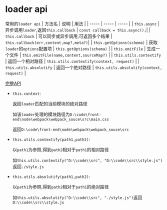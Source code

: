 <h1>loader api</h1>

常用的`loader api`
| 方法名 | 说明 | 用法 |
| ----- | ----- | ----- |
| `this.async` | 异步调用`loader`,返回`this.callback` | `const callback = this.async();`|
| `this.callback` | 可以同步或异步调用,可返回多个结果 | `this.callback(err,content,map?,meta?)`|
| `this.getOptions(schema)` | 获取`loader`的`options`配置项 | `this.getOptions(schema)` |
| `this.emitFile` | 生成一个文件 | `this.emitFile(name,content,sourceMap?)` |
| `this.utils.contextify` | 返回一个相对路径 | `this.utils.contextify(context, request)` |
| `this.utils.absolutify` | 返回一个绝对路径 | `this.utils.absolutify(context, request)` |

[完整API](https://www.webpackjs.com/api/loaders/#the-loader-context)

* `this.context`:

    返回`loader`匹配的当前模块的绝对路径
    
    如该`loader`处理的模块路径为`D:\code\front-end\node\webpack\webpack_souce\src\main.css`
    
    返回`D:\code\front-end\node\webpack\webpack_souce\src`

* `this.utils.contextify(path1,path2)`:

    以`path1`为参照,得到`path2`相对于`path1`的相对路径

    如`this.utils.contextify("D:\\code\\src", "D:\\code\\src\\style.js")`返回`./style.js`

* `this.utils.absolutify(path1,path2)`:

    以`path1`为参照,得到`path2`相对于`path1`的绝对路径

    如`this.utils.absolutify("D:\\code\\src", "./style.js")`返回`D:\\code\\src\\style.js`
